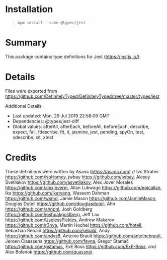 # Installation
> `npm install --save @types/jest`

# Summary
This package contains type definitions for Jest (https://jestjs.io/).

# Details
Files were exported from https://github.com/DefinitelyTyped/DefinitelyTyped/tree/master/types/jest

Additional Details
 * Last updated: Mon, 29 Jul 2019 22:58:09 GMT
 * Dependencies: @types/jest-diff
 * Global values: afterAll, afterEach, beforeAll, beforeEach, describe, expect, fail, fdescribe, fit, it, jasmine, jest, pending, spyOn, test, xdescribe, xit, xtest

# Credits
These definitions were written by Asana (https://asana.com)
//                 Ivo Stratev <https://github.com/NoHomey>, jwbay <https://github.com/jwbay>, Alexey Svetliakov <https://github.com/asvetliakov>, Alex Jover Morales <https://github.com/alexjoverm>, Allan Lukwago <https://github.com/epicallan>, Ika <https://github.com/ikatyang>, Waseem Dahman <https://github.com/wsmd>, Jamie Mason <https://github.com/JamieMason>, Douglas Duteil <https://github.com/douglasduteil>, Ahn <https://github.com/ahnpnl>, Josh Goldberg <https://github.com/joshuakgoldberg>, Jeff Lau <https://github.com/UselessPickles>, Andrew Makarov <https://github.com/r3nya>, Martin Hochel <https://github.com/hotell>, Sebastian Sebald <https://github.com/sebald>, Andy <https://github.com/andys8>, Antoine Brault <https://github.com/antoinebrault>, Jeroen Claassens <https://github.com/favna>, Gregor Stamać <https://github.com/gstamac>, ExE Boss <https://github.com/ExE-Boss>, and Alex Bolenok <https://github.com/quassnoi>.
